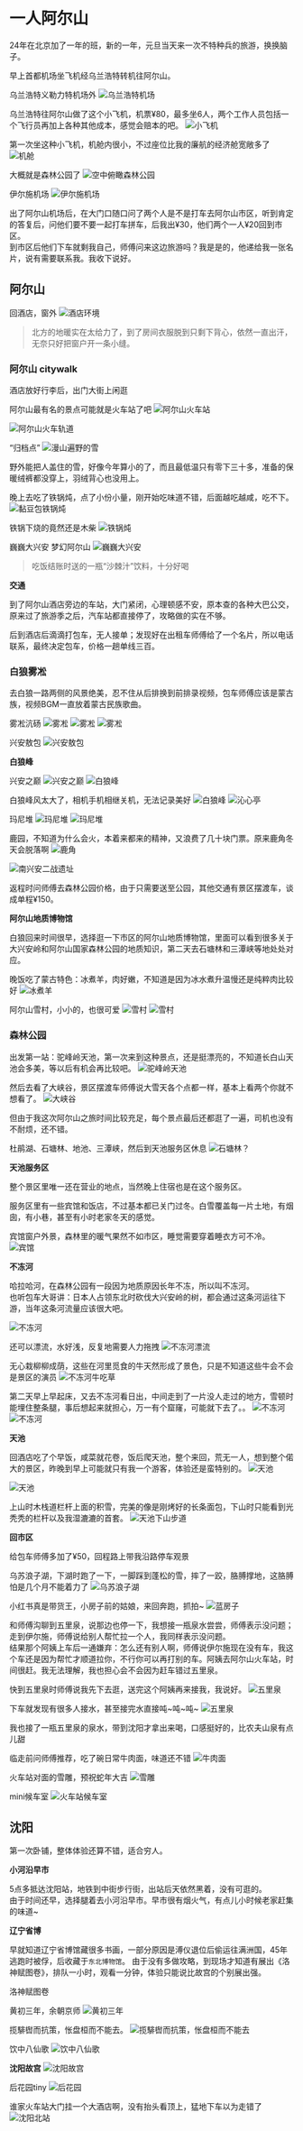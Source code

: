 # 一人阿尔山

24年在北京加了一年的班，新的一年，元旦当天来一次不特种兵的旅游，换换脑子。

早上首都机场坐飞机经乌兰浩特转机往阿尔山。

乌兰浩特义勒力特机场外
![乌兰浩特机场](travel20250101-20250105.assets/image-20251023190335578.png)

乌兰浩特往阿尔山做了这个小飞机，机票¥80，最多坐6人，两个工作人员包括一个飞行员再加上各种其他成本，感觉会赔本的吧。
![小飞机](travel20250101-20250105.assets/image-20251022190248713.png)

第一次坐这种小飞机，机舱内很小，不过座位比我的廉航的经济舱宽敞多了
![机舱](travel20250101-20250105.assets/image-20251023155250411.png)

大概就是森林公园了
![空中俯瞰森林公园](travel20250101-20250105.assets/image-20251023190353733.png)

伊尔施机场
![伊尔施机场](travel20250101-20250105.assets/image-20251023190418351.png)

出了阿尔山机场后，在大门口随口问了两个人是不是打车去阿尔山市区，听到肯定的答复后，问他们要不要一起打车拼车，后我出¥30，他们两个一人¥20回到市区。  
到市区后他们下车就剩我自己，师傅问来这边旅游吗？我是是的，他递给我一张名片，说有需要联系我。我收下说好。

## 阿尔山

回酒店，窗外
![酒店环境](travel20250101-20250105.assets/image-20251023155344553.png)

> 北方的地暖实在太给力了，到了房间衣服脱到只剩下背心，依然一直出汗，无奈只好把窗户开一条小缝。

### 阿尔山 citywalk

酒店放好行李后，出门大街上闲逛

阿尔山最有名的景点可能就是火车站了吧
![阿尔山火车站](travel20250101-20250105.assets/image-20251022190454506.png)

![阿尔山火车轨道](travel20250101-20250105.assets/image-20251022190308900.png)

“归档点”
![漫山遍野的雪](travel20250101-20250105.assets/image-20251023190525162.png)

野外能把人盖住的雪，好像今年算小的了，而且最低温只有零下三十多，准备的保暖绒裤都没穿上，羽绒背心也没用上。

晚上去吃了铁锅炖，点了小份小量，刚开始吃味道不错，后面越吃越咸，吃不下。
![黏豆包铁锅炖](travel20250101-20250105.assets/image-20251023155402699.png)

铁锅下烧的竟然还是木柴
![铁锅炖](travel20250101-20250105.assets/image-20251023190750393.png)

巍巍大兴安 梦幻阿尔山
![巍巍大兴安](travel20250101-20250105.assets/image-20251023190853519.png)

> 吃饭结账时送的一瓶“沙棘汁”饮料，十分好喝

**交通**  

到了阿尔山酒店旁边的车站，大门紧闭，心理顿感不安，原本查的各种大巴公交，原来过了旅游季之后，汽车站都直接停了，攻略做的实在不够。

后到酒店后滴滴打包车，无人接单；发现好在出租车师傅给了一个名片，所以电话联系，最终决定包车，价格一趟单线三百。

### 白狼雾凇

去白狼一路两侧的风景绝美，忍不住从后排换到前排录视频，包车师傅应该是蒙古族，视频BGM一直放着蒙古民族歌曲。

雾凇沆砀
![雾凇](travel20250101-20250105.assets/image-20251023190924788.png)
![雾凇](travel20250101-20250105.assets/image-20251023190935773.png)
![雾凇](travel20250101-20250105.assets/image-20251022190424789.png)

兴安敖包
![兴安敖包](travel20250101-20250105.assets/image-20251023191413956.png)

**白狼峰**  

兴安之巅
![兴安之巅](travel20250101-20250105.assets/image-20251023191541585.png)
![白狼峰](travel20250101-20250105.assets/image-20251023191639077.png)

白狼峰风太大了，相机手机相继关机，无法记录美好
![白狼峰](travel20250101-20250105.assets/image-20251022190327782.png)
![沁心亭](travel20250101-20250105.assets/image-20251023191517667.png)

玛尼堆
![玛尼堆](travel20250101-20250105.assets/image-20251023191442893.png)
![玛尼堆](travel20250101-20250105.assets/image-20251023191702322.png)

鹿园，不知道为什么会火，本着来都来的精神，又浪费了几十块门票。原来鹿角冬天会脱落啊
![鹿角](travel20250101-20250105.assets/image-20251023190954958.png)

![南兴安二战遗址](travel20250101-20250105.assets/image-20251023155438824.png)

返程时问师傅去森林公园价格，由于只需要送至公园，其他交通有景区摆渡车，谈成单程¥150。

**阿尔山地质博物馆**  

白狼回来时间很早，选择逛一下市区的阿尔山地质博物馆，里面可以看到很多关于大兴安岭和阿尔山国家森林公园的地质知识，第二天去石塘林和三潭峡等地处处对应。

晚饭吃了蒙古特色：冰煮羊，肉好嫩，不知道是因为冰水煮升温慢还是纯粹肉比较好
![冰煮羊](travel20250101-20250105.assets/image-20251022190359605.png)

阿尔山雪村，小小的，也很可爱
![雪村](travel20250101-20250105.assets/image-20251023155453792.png)
![雪村](travel20250101-20250105.assets/image-20251023191007494.png)

### 森林公园

出发第一站：驼峰岭天池，第一次来到这种景点，还是挺漂亮的，不知道长白山天池会多美，等以后有机会再比较吧。
![驼峰岭天池](travel20250101-20250105.assets/image-20251023155657488.png)

然后去看了大峡谷，景区摆渡车师傅说大雪天各个点都一样，基本上看两个你就不想看了。
![大峡谷](travel20250101-20250105.assets/image-20251023191020862.png)

但由于我这次阿尔山之旅时间比较充足，每个景点最后还都逛了一遍，司机也没有不耐烦，还不错。

杜鹃湖、石塘林、地池、三潭峡，然后到天池服务区休息
![石塘林？](travel20250101-20250105.assets/image-20251023191046174.png)

**天池服务区**  

整个景区里唯一还在营业的地点，当然晚上住宿也是在这个服务区。

服务区里有一些宾馆和饭店，不过基本都已关门过冬。白雪覆盖每一片土地，有烟囱，有小巷，甚至有小时老家冬天的感觉。

宾馆窗户外景，森林里的暖气果然不如市区，睡觉需要穿着睡衣方可不冷。
![宾馆](travel20250101-20250105.assets/image-20251023155809096.png)

**不冻河**  

哈拉哈河，在森林公园有一段因为地质原因长年不冻，所以叫不冻河。  
也听包车大哥讲：日本人占领东北时砍伐大兴安岭的树，都会通过这条河运往下游，当年这条河流量应该很大吧。

![不冻河](travel20250101-20250105.assets/image-20251023155732606.png)

还可以漂流，水好浅，反复地需要人力拖拽
![不冻河漂流](travel20250101-20250105.assets/image-20251023191106527.png)

无心栽柳柳成荫，这些在河里觅食的牛天然形成了景色，只是不知道这些牛会不会是景区的演员
![不冻河牛吃草](travel20250101-20250105.assets/image-20251022190410288.png)

第二天早上早起床，又去不冻河看日出，中间走到了一片没人走过的地方，雪顿时能埋住整条腿，事后想起来就担心，万一有个窟窿，可能就下去了。。
![不冻河](travel20250101-20250105.assets/image-20251023155821527.png)
![不冻河](travel20250101-20250105.assets/image-20251023155838936.png)

**天池**  

回酒店吃了个早饭，咸菜就花卷，饭后爬天池，整个来回，荒无一人，想到整个偌大的景区，昨晚到早上可能就只有我一个游客，体验还是蛮特别的。
![天池](travel20250101-20250105.assets/image-20251022190435686.png)

![天池](travel20250101-20250105.assets/image-20251023155916050.png)

上山时木栈道栏杆上面的积雪，完美的像是刚烤好的长条面包，下山时只能看到光秃秃的栏杆以及我湿漉漉的首套。
![天池下山步道](travel20250101-20250105.assets/image-20251023155847674.png)

**回市区**  

给包车师傅多加了¥50，回程路上带我沿路停车观景

乌苏浪子湖，下湖时跑了一下，一脚踩到蓬松的雪，摔了一跤，胳膊撑地，这胳膊怕是几个月不能着力了
![乌苏浪子湖](travel20250101-20250105.assets/image-20251023155955973.png)

小红书真是带货王，小房子前的姑娘，来回奔跑，抓拍~
![蓝房子](travel20250101-20250105.assets/image-20251022190444233.png)

和师傅沟聊到五里泉，说那边也停一下，我想接一瓶泉水尝尝，师傅表示没问题；  
走到伊尔施，师傅说给别人帮忙拉一个人，我同样表示没问题。  
结果那个阿姨上车后一通嫌弃：怎么还有别人啊，师傅说伊尔施现在没有车，我这个车还是因为帮忙才顺道拉你，不行你可以再打别的车。阿姨去阿尔山火车站，时间很赶。我无法理解，我也担心会不会因为赶车错过五里泉。  

快到五里泉时师傅说我先下去逛，送完这个阿姨再来接我，我说好。
![五里泉](travel20250101-20250105.assets/image-20251023191206734.png)

下车就发现有很多人接水，甚至接完水直接吨~吨~吨~
![五里泉](travel20250101-20250105.assets/image-20251022190511706.png)

我也接了一瓶五里泉的泉水，带到沈阳才拿出来喝，口感挺好的，比农夫山泉有点儿甜

临走前问师傅推荐，吃了碗日常牛肉面，味道还不错
![牛肉面](travel20250101-20250105.assets/image-20251023160030528.png)

火车站对面的雪雕，预祝蛇年大吉
![雪雕](travel20250101-20250105.assets/image-20251023160139341.png)

mini候车室
![火车站候车室](travel20250101-20250105.assets/image-20251023160153184.png)

## 沈阳

第一次卧铺，整体体验还算不错，适合穷人。

**小河沿早市**  

5点多抵达沈阳站，地铁到中街步行街，出站后天依然黑着，没有可逛的。  
由于时间还早，选择腿着去小河沿早市。早市很有烟火气，有点儿小时候老家赶集的味道~

**辽宁省博**  

早就知道辽宁省博馆藏很多书画，一部分原因是溥仪退位后偷运往满洲国，45年逃跑时被俘，后收藏于`东北博物馆`。
由于没有多做攻略，到现场才知道有展出《洛神赋图卷》，排队一小时，观看一分钟，体验只能说比故宫的个别展出强。

洛神赋图卷

黄初三年，余朝京师
![黄初三年](travel20250101-20250105.assets/image-20251023191229196.png)

揽騑辔而抗策，怅盘桓而不能去。
![揽騑辔而抗策，怅盘桓而不能去](travel20250101-20250105.assets/image-20251023191744945.png)

饮中八仙歌
![饮中八仙歌](travel20250101-20250105.assets/image-20251023191240862.png)

**沈阳故宫**
![沈阳故宫](travel20250101-20250105.assets/image-20251023191754817.png)

后花园tiny
![后花园](travel20250101-20250105.assets/image-20251023191811958.png)

谁家火车站大门挂一个大酒店啊，没有抬头看顶上，猛地下车以为走错了
![沈阳北站](travel20250101-20250105.assets/image-20251023191252321.png)
